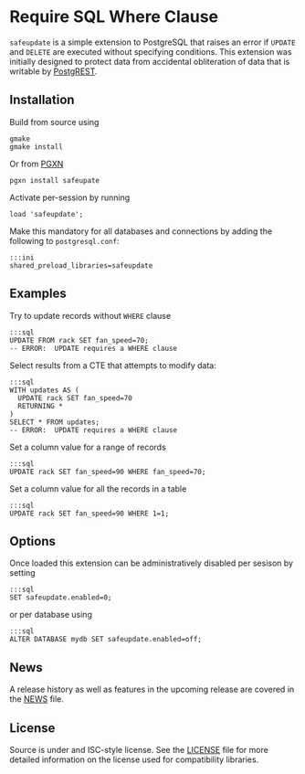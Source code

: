 Require SQL Where Clause
========================

`safeupdate` is a simple extension to PostgreSQL that raises an error if
`UPDATE` and `DELETE` are executed without specifying conditions.  This
extension was initially designed to protect data from accidental obliteration of
data that is writable by [PostgREST].

Installation
------------

Build from source using

    gmake
    gmake install

Or from [PGXN]

    pgxn install safeupate

Activate per-session by running

    load 'safeupdate';

Make this mandatory for all databases and connections by adding the following to
`postgresql.conf`:

    :::ini
    shared_preload_libraries=safeupdate

Examples
--------

Try to update records without `WHERE` clause

    :::sql
    UPDATE FROM rack SET fan_speed=70;
    -- ERROR:  UPDATE requires a WHERE clause

Select results from a CTE that attempts to modify data:

    :::sql
    WITH updates AS (
      UPDATE rack SET fan_speed=70
      RETURNING *
    )
    SELECT * FROM updates;
    -- ERROR:  UPDATE requires a WHERE clause

Set a column value for a range of records

    :::sql
    UPDATE rack SET fan_speed=90 WHERE fan_speed=70;

Set a column value for all the records in a table

    :::sql
    UPDATE rack SET fan_speed=90 WHERE 1=1;

Options
-------

Once loaded this extension can be administratively disabled per sesison by
setting

    :::sql
    SET safeupdate.enabled=0;

or per database using

    :::sql
    ALTER DATABASE mydb SET safeupdate.enabled=off;

News
----

A release history as well as features in the upcoming release are covered in the
[NEWS] file.

License
-------

Source is under and ISC-style license. See the [LICENSE] file for more detailed
information on the license used for compatibility libraries.

[NEWS]: http://www.bitbucket.org/eradman/pg-safeupdate/src/default/NEWS
[LICENSE]: http://www.bitbucket.org/eradman/pg-safeupdate/src/default/LICENSE
[PostgREST]: http://postgrest.com
[PGXN]: http://pgxn.org
